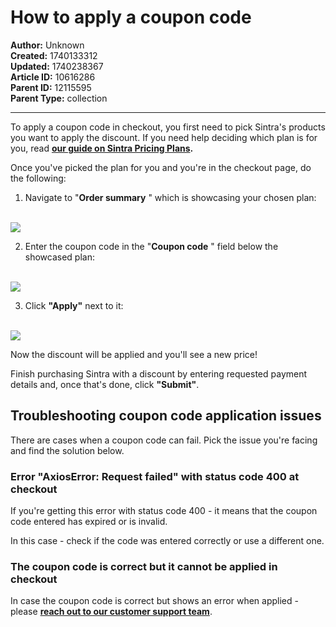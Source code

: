 # How to apply a coupon code

**Author:** Unknown  
**Created:** 1740133312  
**Updated:** 1740238367  
**Article ID:** 10616286  
**Parent ID:** 12115595  
**Parent Type:** collection  

---

To apply a coupon code in checkout, you first need to pick Sintra's products you want to apply the discount. If you need help deciding which plan is for you, read **[our guide on Sintra Pricing Plans](https://help.sintra.ai/en/articles/9607367-sintra-pricing-plans).**

Once you've picked the plan for you and you're in the checkout page, do the following:

  1. Navigate to "**Order summary** " which is showcasing your chosen plan:  
​

![](https://downloads.intercomcdn.com/i/o/s36tbegb/1392215407/6a45475de3020d2b5c3fea85a7bc/Order+Summary+in+Sintra-s+checkout.png?expires=1754573400&signature=de793d6340e4c6870f6cb8fabdbcc0c2730006b50ff0d75ba59c7e3a30aca00f&req=dSMuFMt%2FmIVfXvMW1HO4zTHO0AKYUu7SZGOFcBeXDtrAiRw4ds6IPAz2QdLD%0Acn%2FL%0A)

  2. Enter the coupon code in the "**Coupon code** " field below the showcased plan:  
​

![](https://downloads.intercomcdn.com/i/o/s36tbegb/1392218580/1fdd2b992ee18db8614fc0db0228/Enter+your+coupon+code+in+Sintra-s+checkout.png?expires=1754573400&signature=dc0737bd13da583c99ee6cd789d7764d049a0d674e8de565fbe6f719a8dfde10&req=dSMuFMt%2FlYRXWfMW1HO4zXQHLszGJjdCVig8Zfm7IJ1zO%2FCaRmNg%2B1PzEBm3%0A5S%2F%2F%0A)

  3. Click **"Apply"** next to it:  
​

![](https://downloads.intercomcdn.com/i/o/s36tbegb/1392220352/ef031bc3eb2be2a9b248396ae587/Click+apply+in+Sintra-s+checkout+to+apply+the+coupon+code.png?expires=1754573400&signature=9458115fa345096bab4c075971f0ca6918a97955e570ae4127191659efe30a1f&req=dSMuFMt8nYJaW%2FMW1HO4zSLY0X%2FXnh73TEmK2AWbvHHJTU1a7sgmc4%2FkKArE%0ASVPa%0A)




Now the discount will be applied and you'll see a new price!

Finish purchasing Sintra with a discount by entering requested payment details and, once that's done, click **"Submit"**.

## Troubleshooting coupon code application issues

There are cases when a coupon code can fail. Pick the issue you're facing and find the solution below.

### **Error "AxiosError: Request failed" with status code 400 at checkout**

If you're getting this error with status code 400 - it means that the coupon code entered has expired or is invalid. 

In this case - check if the code was entered correctly or use a different one.

### The coupon code is correct but it cannot be applied in checkout

In case the coupon code is correct but shows an error when applied - please **[reach out to our customer support team](https://help.sintra.ai/en/articles/9675474-how-to-reach-customer-support-and-submit-feedback)**.
